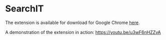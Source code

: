 # SearchIT
The extension is available for download for Google Chrome [here](https://chrome.google.com/webstore/detail/searchit/fioambgbhedmjhlobdibcbhfjojjccoa).

A demonstration of the extension in action:
https://youtu.be/u3wF6nHZZvA
